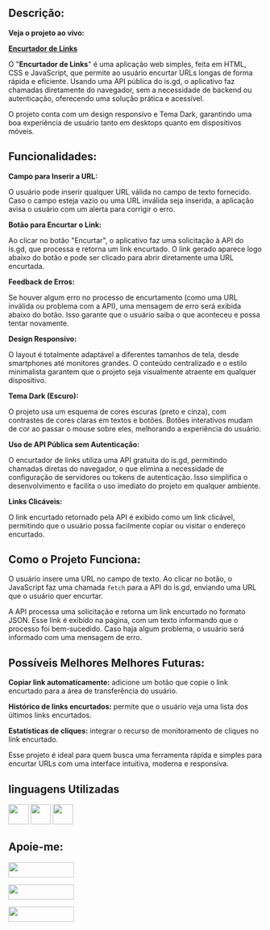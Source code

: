 ## Descrição: ##

**Veja o projeto ao vivo:**

**[Encurtador de Links](https://ninja1375.github.io/Encurtador-de-Link/)**


O "**Encurtador de Links**" é uma aplicação web simples, feita em HTML, CSS e JavaScript, que permite ao usuário encurtar URLs longas de forma rápida e eficiente. Usando uma API pública do is.gd, o aplicativo faz chamadas diretamente do navegador, sem a necessidade de backend ou autenticação, oferecendo uma solução prática e acessível. 

O projeto conta com um design responsivo e Tema Dark, garantindo uma boa experiência de usuário tanto em desktops quanto em dispositivos móveis.

## Funcionalidades: ##

**Campo para Inserir a URL:**

O usuário pode inserir qualquer URL válida no campo de texto fornecido.
Caso o campo esteja vazio ou uma URL inválida seja inserida, a aplicação avisa o usuário com um alerta para corrigir o erro.

**Botão para Encurtar o Link:**

Ao clicar no botão "Encurtar", o aplicativo faz uma solicitação à API do is.gd, que processa e retorna um link encurtado.
O link gerado aparece logo abaixo do botão e pode ser clicado para abrir diretamente uma URL encurtada.

**Feedback de Erros:**

Se houver algum erro no processo de encurtamento (como uma URL inválida ou problema com a API), uma mensagem de erro será exibida abaixo do botão.
Isso garante que o usuário saiba o que aconteceu e possa tentar novamente.

**Design Responsivo:**

O layout é totalmente adaptável a diferentes tamanhos de tela, desde smartphones até monitores grandes.
O conteúdo centralizado e o estilo minimalista garantem que o projeto seja visualmente atraente em qualquer dispositivo.

**Tema Dark (Escuro):**

O projeto usa um esquema de cores escuras (preto e cinza), com contrastes de cores claras em textos e botões.
Botões interativos mudam de cor ao passar o mouse sobre eles, melhorando a experiência do usuário.

**Uso de API Pública sem Autenticação:**

O encurtador de links utiliza uma API gratuita do is.gd, permitindo chamadas diretas do navegador, o que elimina a necessidade de configuração de servidores ou tokens de autenticação.
Isso simplifica o desenvolvimento e facilita o uso imediato do projeto em qualquer ambiente.

**Links Clicáveis:**

O link encurtado retornado pela API é exibido como um link clicável, permitindo que o usuário possa facilmente copiar ou visitar o endereço encurtado.

## Como o Projeto Funciona: ##

O usuário insere uma URL no campo de texto.
Ao clicar no botão, o JavaScript faz uma chamada ```fetch``` para a API do is.gd, enviando uma URL que o usuário quer encurtar.

A API processa uma solicitação e retorna um link encurtado no formato JSON.
Esse link é exibido na página, com um texto informando que o processo foi bem-sucedido.
Caso haja algum problema, o usuário será informado com uma mensagem de erro.

## Possíveis Melhores Melhores Futuras: ##

**Copiar link automaticamente:** adicione um botão que copie o link encurtado para a área de transferência do usuário.

**Histórico de links encurtados:** permite que o usuário veja uma lista dos últimos links encurtados.

**Estatísticas de cliques:** integrar o recurso de monitoramento de cliques no link encurtado.

Esse projeto é ideal para quem busca uma ferramenta rápida e simples para encurtar URLs com uma interface intuitiva, moderna e responsiva.

## linguagens Utilizadas ##

<a href="https://programartudo.blogspot.com/2024/05/html-o-que-e-e-qual-sua-funcionalidade.html?m=1" target="_blank"><img loading="lazy" src="https://cdn.jsdelivr.net/gh/devicons/devicon/icons/html5/html5-original.svg" width="40" height="40"/></a> <a href="https://programartudo.blogspot.com/2024/05/css-significado-e-funcionalidade.html?m=1" target="_blank"><img loading="lazy" src="https://cdn.jsdelivr.net/gh/devicons/devicon/icons/css3/css3-original.svg" width="40" height="40"/></a> <a href="https://programartudo.blogspot.com/2024/05/javascript-significado-e-funcionalidade.html?m=1" target="_blank"><img loading="lazy" src="https://cdn.jsdelivr.net/gh/devicons/devicon/icons/javascript/javascript-original.svg" width="40" height="40"/></a>

## Apoie-me:

<a href="https://buymeacoffee.com/antonio13" target="_blank"><img loading="lazy" src="https://img.buymeacoffee.com/button-api/?text=Buy%20me%20a%20coffee&emoji=&slug=seu_nome_de_usuario&button_colour=FFDD00&font_colour=000000&font_family=Cookie&outline_colour=000000&coffee_colour=ffffff" width="130" height="30"></a>

<a href="https://www.paypal.com/donate/?hosted_button_id=DN574F28FYUNG" target="_blank"><img loading="lazy" src="https://upload.wikimedia.org/wikipedia/commons/b/b5/PayPal.svg" width="130" height="30"></a>

<a href="https://github.com/sponsors/Ninja1375" target="_blank"><img loading="lazy" src="https://img.shields.io/badge/-Sponsor-ea4aaa?style=for-the-badge&logo=github&logoColor=white" width="130" height="30"></a>
